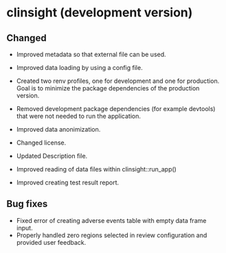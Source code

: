 # clinsight (development version)

## Changed

- Improved metadata so that external file can be used. 
- Improved data loading by using a config file.
- Created two renv profiles, one for development and one for production. Goal is 
to minimize the package dependencies of the production version.
- Removed development package dependencies (for example devtools) that were not needed to run the application.  
- Improved data anonimization.
- Changed license.

- Updated Description file.
- Improved reading of data files within clinsight::run_app()
- Improved creating test result report.

## Bug fixes

- Fixed error of creating adverse events table with empty data frame input. 
- Properly handled zero regions selected in review configuration and provided user feedback.
